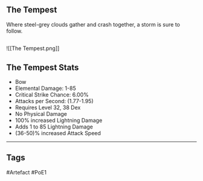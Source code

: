 ## The Tempest
Where steel-grey clouds gather and crash together, a storm is sure to follow.
##
![[The Tempest.png]]
## The Tempest Stats
- Bow
- Elemental Damage: 1-85
- Critical Strike Chance: 6.00%
- Attacks per Second: (1.77-1.95)
- Requires Level 32, 38 Dex
- No Physical Damage
- 100% increased Lightning Damage
- Adds 1 to 85 Lightning Damage
- (36-50)% increased Attack Speed


---
## Tags
#Artefact
#PoE1